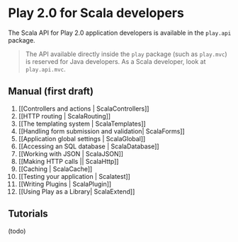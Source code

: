 # Play 2.0 for Scala developers

The Scala API for Play 2.0 application developers is available in the `play.api` package. 

> The API available directly inside the `play` package (such as `play.mvc`) is reserved for Java developers. As a Scala developer, look at `play.api.mvc`.

## Manual (first draft)

1. [[Controllers and actions | ScalaControllers]]
2. [[HTTP routing | ScalaRouting]]
3. [[The templating system | ScalaTemplates]]
4. [[Handling form submission and validation| ScalaForms]]
5. [[Application global settings | ScalaGlobal]]
6. [[Accessing an SQL database | ScalaDatabase]]
7. [[Working with JSON | ScalaJSON]]
8. [[Making HTTP calls || ScalaHttp]]
9. [[Caching | ScalaCache]]
10. [[Testing your application | Scalatest]] 
11. [[Writing Plugins | ScalaPlugin]]
12. [[Using Play as a Library| ScalaExtend]]

## Tutorials

(todo)

